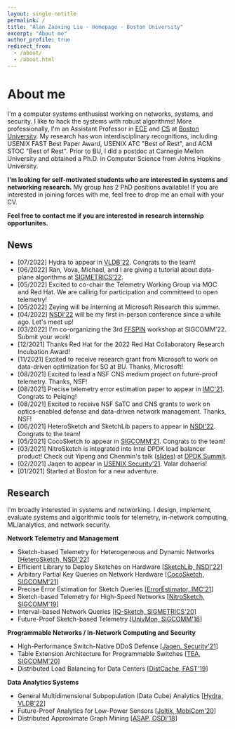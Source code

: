 ```yaml
---
layout: single-notitle
permalink: /
title: "Alan Zaoxing Liu - Homepage - Boston University"
excerpt: "About me"
author_profile: true
redirect_from: 
  - /about/
  - /about.html
---
```

About me
======
I'm a computer systems enthusiast working on networks, systems, and security. I like to hack the systems with robust algorithms! More professionally, I'm an Assistant Professor in [ECE](https://www.bu.edu/eng/departments/ece/) and [CS](https://www.bu.edu/cs/) at [Boston University](https://www.bu.edu/). My research has won interdisciplinary recognitions, including USENIX FAST Best Paper Award, USENIX ATC "Best of Rest", and ACM STOC "Best of Rest". Prior to BU, I did a postdoc at Carnegie Mellon University and obtained a Ph.D. in Computer Science from Johns Hopkins University.

**I'm looking for self-motivated students who are interested in systems and networking research.** My group has 2 PhD positions available! If you are interested in joining forces with me, feel free to drop me an email with your CV.

**Feel free to contact me if you are interested in research internship opportunites.**


News
------
* [07/2022]  Hydra to appear in [VLDB'22](https://vldb.org/2022/). Congrats to the team!
* [06/2022]  Ran, Vova, Michael, and I are giving a tutorial about data-plane algorithms at [SIGMETRICS'22](https://www.sigmetrics.org/sigmetrics2022/tutorials.html).
* [05/2022]  Excited to co-chair the Telemetry Working Group via MOC and Red Hat. We are calling for participation and committeed to open telemetry!  
* [05/2022]  Zeying will be interning at Microsoft Research this summer.  
* [04/2022]  [NSDI'22](https://www.usenix.org/conference/nsdi22) will be my first in-person conference since a while ago. Let's meet up!  
* [03/2022]  I'm co-organizing the 3rd [FFSPIN](https://conferences.sigcomm.org/sigcomm/2022/workshop-ffspin.html) workshop at SIGCOMM'22. Submit your work!  
* [12/2021]  Thanks Red Hat for the 2022 Red Hat Collaboratory Research Incubation Award!  
* [11/2021]  Excited to receive research grant from Microsoft to work on data-driven optimization for 5G at BU. Thanks, Microsoft!  
* [08/2021]  Excited to lead a NSF CNS medium project on future-proof telemetry. Thanks, NSF!  
* [08/2021]  Precise telemetry error estimation paper to appear in [IMC'21](https://conferences.sigcomm.org/imc/2021/). Congrats to Peiqing!  
* [08/2021]  Excited to receive NSF SaTC and CNS grants to work on optics-enabled defense and data-driven network management. Thanks, NSF!
* [06/2021]  HeteroSketch and SketchLib papers to appear in [NSDI'22](https://www.usenix.org/conference/nsdi22). Congrats to the team!  
* [05/2021]  CocoSketch to appear in [SIGCOMM'21](https://conferences.sigcomm.org/sigcomm/2021/). Congrats to the team!  
* [03/2021]  NitroSketch is integrated into Intel DPDK load balancer product! Check out Yipeng and Chenmin's talk ([slides](https://static.sched.com/hosted_files/dpdksummitapac2021/35/Handling%20Elephant%20Flow%20on%20a%20DPDK-Based%20Load%20Balancer.pdf)) at [DPDK Summit](https://sched.co/hdLm).  
* [02/2021]  Jaqen to appear in [USENIX Security'21](https://www.usenix.org/conference/usenixsecurity21). Valar dohaeris!
* [01/2021]  Started at Boston for a new adventure.



Research
------
I'm broadly interested in systems and networking. I design, implement, evaluate systems and algorithmic tools for telemetry, in-network computing, ML/analytics, and network security.

**Network Telemetry and Management**
- Sketch-based Telemetry for Heterogeneous and Dynamic Networks [[HeteroSketch, NSDI'22](/papers/2022/NSDI2022_HeteroSketch.pdf)]
- Efficient Library to Deploy Sketches on Hardware [[SketchLib, NSDI'22](/papers/2022/NSDI2022_SketchLib.pdf)]
- Arbitary Partial Key Queries on Network Hardware [[CocoSketch, SIGCOMM'21](/papers/2021/SIGCOMM21-CocoSketch.pdf)]
- Precise Error Estimation for Sketch Queries [[ErrorEstimator, IMC'21](/papers/2021/IMC21_ErrorEstimation.pdf)]
- Sketch-based Telemetry for High-Speed Networks [[NitroSketch, SIGCOMM'19](/papers/2019/SIGCOMM19_NitroSketch.pdf)]
- Interval-based Network Queries [[IQ-Sketch, SIGMETRICS'20](/papers/2020/SIGMETRICS20_Interval_Query.pdf)]
- Future-Proof Sketch-based Telemetry [[UnivMon, SIGCOMM'16](/papers/2016/SIGCOMM16_UnivMon.pdf)]

**Programmable Networks / In-Network Computing and Security**
- High-Performance Switch-Native DDoS Defense [[Jaqen, Security'21](/papers/2021/USENIX_Security21_Jaqen.pdf)]
- Table Extension Architecture for Programmable Switches [[TEA, SIGCOMM'20](/papers/2020/SIGCOMM20_TEA.pdf)]
- Distributed Load Balancing for Data Centers [[DistCache, FAST'19](/papers/2019/FAST19_DistCache.pdf)]

**Data Analytics Systems**
- General Multidimensional Subpopulation (Data Cube) Analytics [[Hydra, VLDB'22](/papers/2022/VLDB22_Hydra.pdf)]
- Future-Proof Analytics for Low-Power Sensors [[Joltik, MobiCom'20](/papers/2020/MobiCom20_Joltik.pdf)]
- Distributed Approximate Graph Mining [[ASAP, OSDI'18](/papers/2018/OSDI18_ASAP.pdf)]
